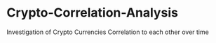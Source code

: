 # Crypto-Correlation-Analysis
Investigation of Crypto Currencies Correlation to each other over time
